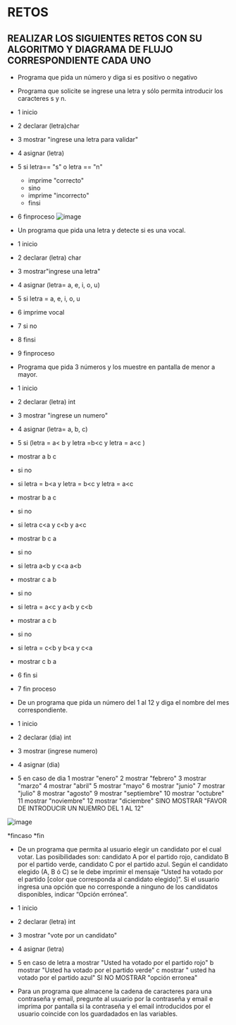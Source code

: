 # RETOS
## REALIZAR LOS SIGUIENTES RETOS CON SU ALGORITMO Y DIAGRAMA DE FLUJO CORRESPONDIENTE CADA UNO 

* Programa que pida un número y diga si es positivo o negativo
* Programa que solicite se ingrese una letra y sólo permita introducir los caracteres s y n.
* 1 inicio
* 2 declarar (letra)char
* 3 mostrar "ingrese una letra para validar"
* 4 asignar (letra)
* 5 si letra== "s" o letra == "n" 
  * imprime "correcto"
  * sino
  * imprime "incorrecto"
  * finsi
* 6 finproceso
![image](https://user-images.githubusercontent.com/103066352/164306723-4ee40dcb-4521-4ff5-a5c2-7ec9a056fc3f.png)


* Un programa que pida una letra y detecte si es una vocal.
* 1 inicio
* 2 declarar (letra) char
* 3 mostrar"ingrese una letra"
* 4 asignar (letra= a, e, i, o, u)
* 5 si letra = a, e, i, o, u
* 6 imprime vocal
* 7 si no
* 8 finsi
* 9 finproceso


* Programa que pida 3 números y los muestre en pantalla de menor a mayor.  
* 1 inicio
* 2 declarar (letra) int
* 3 mostrar "ingrese un numero"
* 4 asignar (letra= a, b, c)
* 5 si (letra = a< b y letra =b<c y letra = a<c )
*   mostrar a b c
*   si no 
*   si letra = b<a y letra = b<c y letra = a<c
*   mostrar  b a c
*   si no 
 *   si letra c<a y c<b y a<c
 *   mostrar b c a
 *  si no
 *  si letra a<b y c<a a<b                        
 *  mostrar c a b
 *   si no                        
 *  si letra = a<c y a<b y c<b
 *  mostrar a c b
 * si no                           
 * si letra = c<b y b<a y c<a
 * mostrar c b a    
 * 6 fin si 
 * 7 fin proceso                            
               
    
* De un programa que pida un número del 1 al 12 y diga el nombre del mes correspondiente.
* 1 inicio
* 2 declarar (dia) int
* 3 mostrar (ingrese numero)                             
* 4 asignar (dia)
* 5 en caso de dia 1 mostrar "enero"
                              2 mostrar "febrero"
                              3 mostrar "marzo"
                              4 mostrar "abril"
                              5 mostrar "mayo"
                              6 mostrar "junio"
                              7 mostrar "julio" 
                              8 mostrar "agosto"
                              9 mostrar "septiembre"
                              10 mostrar "octubre"
                              11 mostrar "noviembre"
                              12 mostrar "diciembre" 
                              SINO MOSTRAR "FAVOR DE INTRODUCIR UN NUEMRO DEL 1 AL 12" 
                              
![image](https://user-images.githubusercontent.com/103066352/164533070-0042b82e-a942-4253-93d1-29d7dc1a08f0.png)


*fincaso
*fin                               
                      
* De un programa que permita al usuario elegir un candidato por el cual votar. Las posibilidades son: candidato A por el partido rojo, candidato B por el partido verde, candidato C por el partido azul. Según el candidato elegido (A, B ó C) se le debe imprimir el mensaje “Usted ha votado por el partido [color que corresponda al candidato elegido]”. Si el usuario ingresa una opción que no corresponde a ninguno de los candidatos disponibles, indicar “Opción errónea”.
* 1 inicio
* 2 declarar (letra) int   
* 3 mostrar "vote por un candidato"
* 4 asignar (letra)
* 5 en caso de letra a mostrar "Usted ha votado por el partido rojo"
                              b mostrar "Usted ha votado por el partido verde"
                              c mostrar " usted ha votado por el partido azul"
                              SI NO MOSTRAR "opción erronea"
                              
                              
* Para un programa que almacene la cadena de caracteres para una contraseña y email, pregunte al usuario por la contraseña y email e imprima por pantalla si la contraseña y el email introducidos por el usuario coincide con los guardadados en las variables.
                                                           

